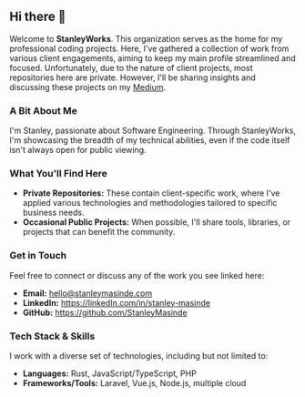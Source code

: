 ## Hi there 👋

Welcome to **StanleyWorks**. This organization serves as the home for my professional coding projects. Here, I've gathered a collection of work from various client engagements, aiming to keep my main profile streamlined and focused. Unfortunately, due to the nature of client projects, most repositories here are private. However, I'll be sharing insights and discussing these projects on my [Medium](https://stanleymasinde.medium.com).

### **A Bit About Me**

I'm Stanley, passionate about Software Engineering. Through StanleyWorks, I'm showcasing the breadth of my technical abilities, even if the code itself isn't always open for public viewing.

### What You'll Find Here

- **Private Repositories:** These contain client-specific work, where I've applied various technologies and methodologies tailored to specific business needs.
- **Occasional Public Projects:** When possible, I'll share tools, libraries, or projects that can benefit the community.

### Get in Touch

Feel free to connect or discuss any of the work you see linked here:

- **Email:** <hello@stanleymasinde.com>
- **LinkedIn:** <https://linkedIn.com/in/stanley-masinde> 
- **GitHub:** <https://github.com/StanleyMasinde>

### Tech Stack & Skills

I work with a diverse set of technologies, including but not limited to:

- **Languages:** Rust, JavaScript/TypeScript, PHP
- **Frameworks/Tools:** Laravel, Vue.js, Node.js, multiple cloud
